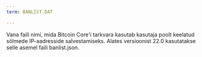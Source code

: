 ```yaml
---
term: BANLIST.DAT

---
```

Vana faili nimi, mida Bitcoin Core'i tarkvara kasutab kasutaja poolt keelatud sõlmede IP-aadresside salvestamiseks. Alates versioonist 22.0 kasutatakse selle asemel faili banlist.json.